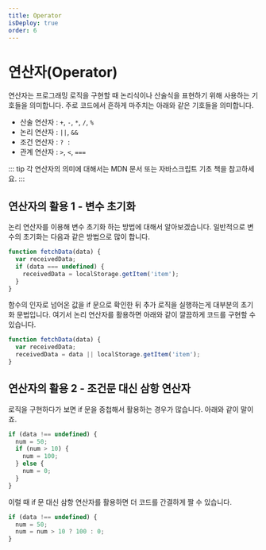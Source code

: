 ```yaml
---
title: Operator
isDeploy: true
order: 6
---
```


# 연산자(Operator)

연산자는 프로그래밍 로직을 구현할 때 논리식이나 산술식을 표현하기 위해 사용하는 기호들을 의미합니다. 주로 코드에서 흔하게 마주치는 아래와 같은 기호들을 의미합니다.

- 산술 연산자 : `+`, `-`, `*`, `/`, `%`
- 논리 연산자 : `||`, `&&`
- 조건 연산자 : `? :`
- 관계 연산자 : `>`, `<`, `===`

::: tip
각 연산자의 의미에 대해서는 MDN 문서 또는 자바스크립트 기초 책을 참고하세요.
:::

## 연산자의 활용 1 - 변수 초기화

논리 연산자를 이용해 변수 초기화 하는 방법에 대해서 알아보겠습니다. 일반적으로 변수의 초기화는 다음과 같은 방법으로 많이 합니다.

```js {3-5}
function fetchData(data) {
  var receivedData;
  if (data === undefined) {
    receivedData = localStorage.getItem('item');
  }
}
```

함수의 인자로 넘어온 값을 if 문으로 확인한 뒤 추가 로직을 실행하는게 대부분의 초기화 문법입니다. 여기서 논리 연산자를 활용하면 아래와 같이 깔끔하게 코드를 구현할 수 있습니다.

```js {3}
function fetchData(data) {
  var receivedData;
  receivedData = data || localStorage.getItem('item');
}
```

## 연산자의 활용 2 - 조건문 대신 삼항 연산자

로직을 구현하다가 보면 if 문을 중첩해서 활용하는 경우가 많습니다. 아래와 같이 말이죠.

```js {3-7}
if (data !== undefined) {
  num = 50;
  if (num > 10) {
    num = 100;
  } else {
    num = 0;
  }
}
```

이럴 때 if 문 대신 삼항 연산자를 활용하면 더 코드를 간결하게 짤 수 있습니다.

```js {3}
if (data !== undefined) {
  num = 50;
  num = num > 10 ? 100 : 0;
}
```